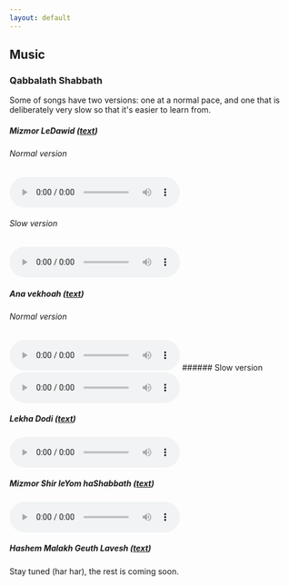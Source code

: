 ```yaml
---
layout: default
---
```


## Music

### Qabbalath Shabbath

Some of songs have two versions: one at a normal pace, and one that is deliberately very slow so that it's easier to learn from.

##### Mizmor LeDawid ([text](https://www.sefaria.org/Psalms.29?lang=he))

###### Normal version
<audio controls>
 <source src="assets/audio/MizmorLeDawidNormalRate.m4a" type="audio/mp4">
Your browser does not support the audio element.
</audio>

###### Slow version
<audio controls>
 <source src="assets/audio/MizmorleDawid.m4a" type="audio/mp4">
Your browser does not support the audio element.
</audio>

##### Ana vekhoah ([text](https://he.wikipedia.org/wiki/אנא_בכוח))

###### Normal version
<audio controls>
 <source src="assets/audio/AnaVeKhoahNormalRate.m4a" type="audio/mp4">
Your browser does not support the audio element.
</audio>
###### Slow version
<audio controls>
 <source src="assets/audio/ana-ve-khoah.m4a" type="audio/mp4">
Your browser does not support the audio element.
</audio>

##### Lekha Dodi ([text](https://he.wikipedia.org/wiki/%D7%9C%D7%9B%D7%94_%D7%93%D7%95%D7%93%D7%99#%D7%9E%D7%99%D7%9C%D7%95%D7%AA_%D7%94%D7%A4%D7%99%D7%95%D7%98))
<audio controls>
 <source src="assets/audio/lekhadodi.m4a" type="audio/mp4">
Your browser does not support the audio element.
</audio>

##### Mizmor Shir leYom haShabbath ([text](https://www.sefaria.org/Psalms.92?lang=he))
<audio controls>
 <source src="assets/audio/MizmorShirLeYomhaShabbathNormalRate.m4a" type="audio/mp4">
Your browser does not support the audio element.
</audio>

##### Hashem Malakh Geuth Lavesh ([text](https://www.sefaria.org/Psalms.93?lang=he))

Stay tuned (har har), the rest is coming soon.
